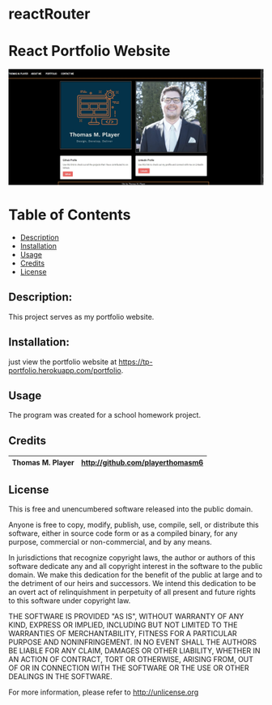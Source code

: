 # reactRouter
# React Portfolio Website

 ![Screenshot](./client/src/Images/screenshot.JPG)
 
# Table of Contents
* [Description](Description)
* [Installation](#installation)
* [Usage](#usage)
* [Credits](#credits)
* [License](#license)

 ## Description: 
 This project serves as my portfolio website.
    
 ## Installation:
 
just view the portfolio website at https://tp-portfolio.herokuapp.com/portfolio.
 
 ## Usage
 
 The program was created for a school homework project.
 
 ## Credits
 | Thomas M. Player| http://github.com/playerthomasm6|
 |----------------|-------------------|

## License 
This is free and unencumbered software released into the public domain.

Anyone is free to copy, modify, publish, use, compile, sell, or
distribute this software, either in source code form or as a compiled
binary, for any purpose, commercial or non-commercial, and by any
means.

In jurisdictions that recognize copyright laws, the author or authors
of this software dedicate any and all copyright interest in the
software to the public domain. We make this dedication for the benefit
of the public at large and to the detriment of our heirs and
successors. We intend this dedication to be an overt act of
relinquishment in perpetuity of all present and future rights to this
software under copyright law.

THE SOFTWARE IS PROVIDED "AS IS", WITHOUT WARRANTY OF ANY KIND,
EXPRESS OR IMPLIED, INCLUDING BUT NOT LIMITED TO THE WARRANTIES OF
MERCHANTABILITY, FITNESS FOR A PARTICULAR PURPOSE AND NONINFRINGEMENT.
IN NO EVENT SHALL THE AUTHORS BE LIABLE FOR ANY CLAIM, DAMAGES OR
OTHER LIABILITY, WHETHER IN AN ACTION OF CONTRACT, TORT OR OTHERWISE,
ARISING FROM, OUT OF OR IN CONNECTION WITH THE SOFTWARE OR THE USE OR
OTHER DEALINGS IN THE SOFTWARE.

For more information, please refer to <http://unlicense.org>





  
